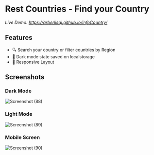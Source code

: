 # Rest Countries - Find your Country

_Live Demo: https://arberlisaj.github.io/infoCountry/_

## Features

- 🔍 Search your country or filter countries by Region
- 🌙 Dark mode state saved on localstorage
- 📱  Responsive Layout

## Screenshots

### Dark Mode

![Screenshot (88)](https://github.com/arberLisaj/rest-countries/assets/105673782/fbcd551a-e670-4267-99d7-6b8356588ac1)

### Light Mode

![Screenshot (89)](https://github.com/arberLisaj/rest-countries/assets/105673782/3cb9bbc0-cb85-4b84-9df8-2b57f5df555c)

### Mobile Screen

![Screenshot (90)](https://github.com/arberLisaj/rest-countries/assets/105673782/480a9c50-06e9-448f-949e-b46faa88ca45)
